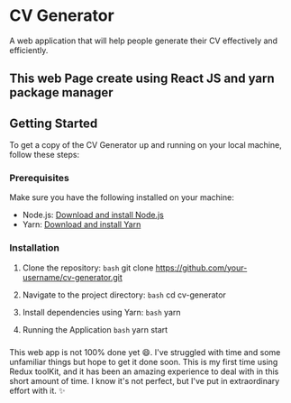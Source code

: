 # CV Generator
A web application that will help people generate their CV effectively and efficiently.

## This web Page create using React JS and yarn package manager

## Getting Started
To get a copy of the CV Generator up and running on your local machine, follow these steps:

### Prerequisites
Make sure you have the following installed on your machine:

- Node.js: [Download and install Node.js](https://nodejs.org/)
- Yarn: [Download and install Yarn](https://yarnpkg.com/)


### Installation

1. Clone the repository:
   ```bash``` 
   git clone https://github.com/your-username/cv-generator.git

2. Navigate to the project directory:
   ```bash``` 
cd cv-generator

3. Install dependencies using Yarn:
   ```bash``` 
yarn

4. Running the Application
   ```bash``` 
yarn start

### 
This web app is not 100% done yet 😄. I've struggled with time and some unfamiliar things but hope to get it done soon. This is my first time using Redux toolKit, and it has been an amazing experience to deal with in this short amount of time. I know it's not perfect, but I've put in extraordinary effort with it. ✨